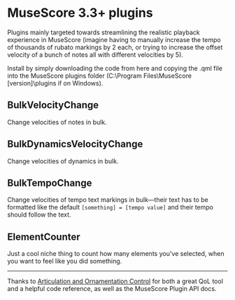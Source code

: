# MuseScore 3.3+ plugins

Plugins mainly targeted towards streamlining the realistic playback experience in MuseScore (imagine having to manually increase the tempo of thousands of rubato markings by 2 each, or trying to increase the offset velocity of a bunch of notes all with different velocities by 5).

Install by simply downloading the code from here and copying the .qml file into the MuseScore plugins folder (C:\Program Files\MuseScore [version]\plugins if on Windows).

## BulkVelocityChange
Change velocities of notes in bulk.

## BulkDynamicsVelocityChange
Change velocities of dynamics in bulk.

## BulkTempoChange
Change velocities of tempo text markings in bulk—their text has to be formatted like the default `[something] = [tempo value]` and their tempo should follow the text.

## ElementCounter
Just a cool niche thing to count how many elements you've selected, when you want to feel like you did something.

---

Thanks to [Articulation and Ornamentation Control](https://github.com/BernardGreenberg/MuseScorePlugins) for both a great QoL tool and a helpful code reference, as well as the MuseScore Plugin API docs.
